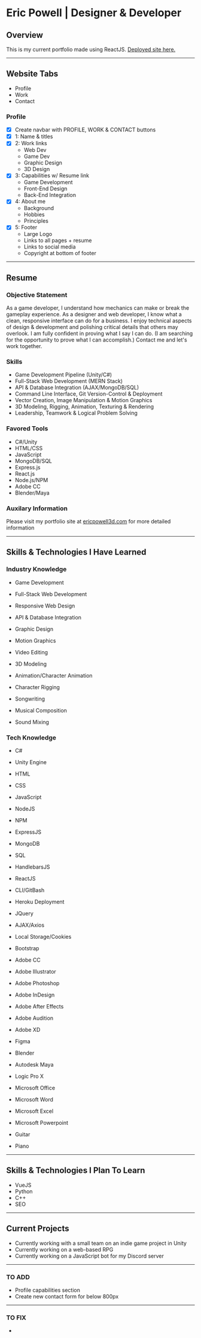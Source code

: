 # Eric Powell | Designer & Developer

## Overview

This is my current portfolio made using ReactJS. [Deployed site here.](https://ericpowell3d.com)

- - -

## Website Tabs

* Profile
* Work
* Contact

### Profile

* [X] Create navbar with PROFILE, WORK & CONTACT buttons
* [X] 1: Name & titles
* [X] 2: Work links
    * Web Dev
    * Game Dev
    * Graphic Design
    * 3D Design
* [X] 3: Capabilities w/ Resume link
    * Game Development
    * Front-End Design
    * Back-End Integration
* [X] 4: About me
    * Background
    * Hobbies
    * Principles
* [X] 5: Footer
    * Large Logo
    * Links to all pages + resume
    * Links to social media
    * Copyright at bottom of footer

- - -

## Resume

### Objective Statement

As a game developer, I understand how mechanics can make or break the gameplay experience.
As a designer and web developer, I know what a clean, responsive interface can do for a business.
I enjoy technical aspects of design & development and polishing critical details that others may overlook.
I am fully confident in proving what I say I can do. (I am searching for the opportunity to prove what I can accomplish.)
Contact me and let's work together.

### Skills

* Game Development Pipeline (Unity/C#)
* Full-Stack Web Development (MERN Stack)
* API & Database Integration (AJAX/MongoDB/SQL)
* Command Line Interface, Git Version-Control & Deployment 
* Vector Creation, Image Manipulation & Motion Graphics
* 3D Modeling, Rigging, Animation, Texturing & Rendering
* Leadership, Teamwork & Logical Problem Solving

### Favored Tools

* C#/Unity
* HTML/CSS
* JavaScript
* MongoDB/SQL
* Express.js
* React.js
* Node.js/NPM
* Adobe CC
* Blender/Maya

### Auxilary Information

Please visit my portfolio site at [ericpowell3d.com](https://ericpowell3d.com) for more detailed information

- - -

## Skills & Technologies I Have Learned

### Industry Knowledge

* Game Development

* Full-Stack Web Development
* Responsive Web Design
* API & Database Integration

* Graphic Design
* Motion Graphics
* Video Editing

* 3D Modeling
* Animation/Character Animation
* Character Rigging

* Songwriting
* Musical Composition
* Sound Mixing

### Tech Knowledge

* C#
* Unity Engine

* HTML
* CSS
* JavaScript
* NodeJS
* NPM
* ExpressJS
* MongoDB
* SQL
* HandlebarsJS
* ReactJS

* CLI/GitBash
* Heroku Deployment

* JQuery
* AJAX/Axios
* Local Storage/Cookies
* Bootstrap

* Adobe CC
* Adobe Illustrator
* Adobe Photoshop
* Adobe InDesign
* Adobe After Effects
* Adobe Audition
* Adobe XD
* Figma

* Blender
* Autodesk Maya

* Logic Pro X

* Microsoft Office
* Microsoft Word
* Microsoft Excel
* Microsoft Powerpoint

* Guitar
* Piano

- - -

## Skills & Technologies I Plan To Learn

* VueJS
* Python
* C++
* SEO

- - -

## Current Projects

* Currently working with a small team on an indie game project in Unity
* Currently working on a web-based RPG
* Currently working on a JavaScript bot for my Discord server

- - -

### TO ADD

* Profile capabilities section
* Create new contact form for below 800px

- - -

### TO FIX

* 